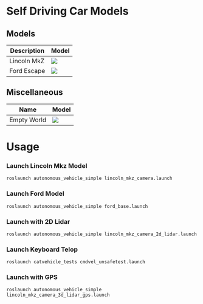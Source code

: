 # Self Driving Car Models


## Models

| Description | Model                          |
| ----------- | ------------------------------ |
| Lincoln MkZ   | ![](https://user-images.githubusercontent.com/58532023/179359099-c065fcc0-4d35-4003-8ae7-0fded12bd0a4.png) |
| Ford Escape   | ![](https://user-images.githubusercontent.com/58532023/180735392-8c089ad3-5efc-4332-8563-4cbbb530c10f.png) |


## Miscellaneous

| Name             		| Model                                  |
| --------------------- | -------------------------------------- |
| Empty World | ![](https://github.com/JdeRobot/CustomRobots/blob/noetic-devel/roomba_robot/imgs/ground_plane.png)    		 |


# Usage

### Launch Lincoln Mkz Model

```roslaunch autonomous_vehicle_simple lincoln_mkz_camera.launch```

### Launch Ford Model

```roslaunch autonomous_vehicle_simple ford_base.launch```

### Launch with 2D Lidar

```roslaunch autonomous_vehicle_simple lincoln_mkz_camera_2d_lidar.launch```

### Launch Keyboard Telop

```roslaunch catvehicle_tests cmdvel_unsafetest.launch```

### Launch with GPS

```roslaunch autonomous_vehicle_simple lincoln_mkz_camera_3d_lidar_gps.launch```
